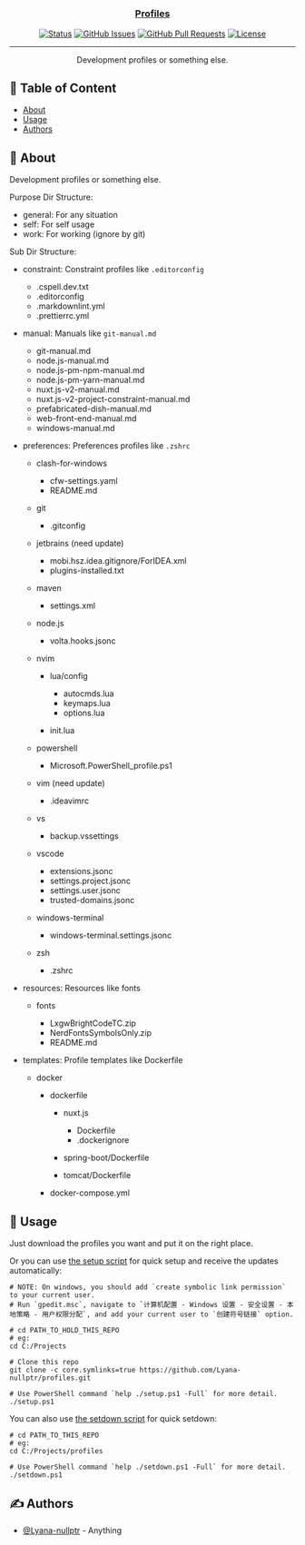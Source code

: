 <h1 align="center">
  <a href="https://github.com/Lyana-nullptr/profiles" rel="noopener">
</h1>

<h3 align="center">Profiles</h3>

<div align="center">

[![Status](https://img.shields.io/badge/status-active-success.svg)](.)
[![GitHub Issues](https://img.shields.io/github/issues/Lyana-nullptr/profiles.svg)](https://github.com/Lyana-nullptr/profiles/issues)
[![GitHub Pull Requests](https://img.shields.io/github/issues-pr/Lyana-nullptr/profiles.svg)](https://github.com/Lyana-nullptr/profiles/pulls)
[![License](https://img.shields.io/badge/license-MIT-blue.svg)](/LICENSE)

</div>

---

<p align="center"> Development profiles or something else.
    <br>
</p>

## 📝 Table of Content

- [About](#about)
- [Usage](#usage)
- [Authors](#authors)

## 🧐 About <a name="about"></a>

Development profiles or something else.

Purpose Dir Structure:

- general: For any situation
- self: For self usage
- work: For working (ignore by git)

Sub Dir Structure:

- constraint: Constraint profiles like `.editorconfig`

  - .cspell.dev.txt
  - .editorconfig
  - .markdownlint.yml
  - .prettierrc.yml

- manual: Manuals like `git-manual.md`

  - git-manual.md
  - node.js-manual.md
  - node.js-pm-npm-manual.md
  - node.js-pm-yarn-manual.md
  - nuxt.js-v2-manual.md
  - nuxt.js-v2-project-constraint-manual.md
  - prefabricated-dish-manual.md
  - web-front-end-manual.md
  - windows-manual.md

- preferences: Preferences profiles like `.zshrc`

  - clash-for-windows

    - cfw-settings.yaml
    - README.md

  - git

    - .gitconfig

  - jetbrains (need update)

    - mobi.hsz.idea.gitignore/ForIDEA.xml
    - plugins-installed.txt

  - maven

    - settings.xml

  - node.js

    - volta.hooks.jsonc

  - nvim

    - lua/config

      - autocmds.lua
      - keymaps.lua
      - options.lua

    - init.lua

  - powershell

    - Microsoft.PowerShell_profile.ps1

  - vim (need update)

    - .ideavimrc

  - vs

    - backup.vssettings

  - vscode

    - extensions.jsonc
    - settings.project.jsonc
    - settings.user.jsonc
    - trusted-domains.jsonc

  - windows-terminal

    - windows-terminal.settings.jsonc

  - zsh

    - .zshrc

- resources: Resources like fonts

  - fonts

    - LxgwBrightCodeTC.zip
    - NerdFontsSymbolsOnly.zip
    - README.md

- templates: Profile templates like Dockerfile

  - docker

    - dockerfile

      - nuxt.js

        - Dockerfile
        - .dockerignore

      - spring-boot/Dockerfile
      - tomcat/Dockerfile

    - docker-compose.yml

## 🎈 Usage <a name="usage"></a>

Just download the profiles you want and put it on the right place.

Or you can use [the setup script](setup.ps1) for quick setup and receive the updates automatically:

```shell
# NOTE: On windows, you should add `create symbolic link permission` to your current user.
# Run `gpedit.msc`, navigate to `计算机配置 - Windows 设置 - 安全设置 - 本地策略 - 用户权限分配`, and add your current user to `创建符号链接` option.

# cd PATH_TO_HOLD_THIS_REPO
# eg:
cd C:/Projects

# Clone this repo
git clone -c core.symlinks=true https://github.com/Lyana-nullptr/profiles.git

# Use PowerShell command `help ./setup.ps1 -Full` for more detail.
./setup.ps1
```

You can also use [the setdown script](setdown.ps1) for quick setdown:

```shell
# cd PATH_TO_THIS_REPO
# eg:
cd C:/Projects/profiles

# Use PowerShell command `help ./setdown.ps1 -Full` for more detail.
./setdown.ps1
```

## ✍️ Authors <a name="authors"></a>

- [@Lyana-nullptr](https://github.com/Lyana-nullptr) - Anything
